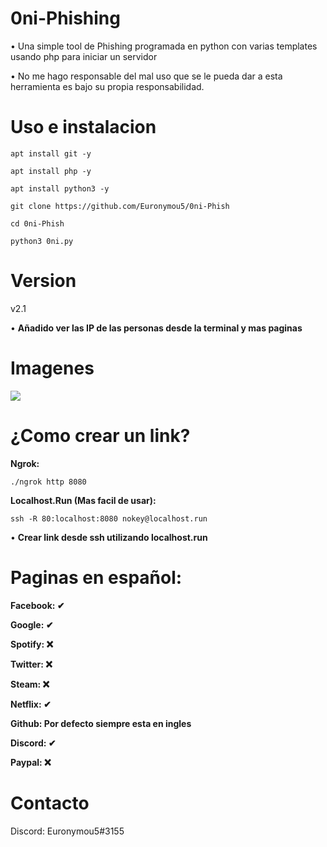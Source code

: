 # 0ni-Phishing
• Una simple tool de Phishing programada en python con varias templates usando php para iniciar un servidor

• No me hago responsable del mal uso que se le pueda dar a esta herramienta es bajo su propia responsabilidad.
# Uso e instalacion
```
apt install git -y
```
```
apt install php -y
```
```
apt install python3 -y
```

```
git clone https://github.com/Euronymou5/0ni-Phish
```
```
cd 0ni-Phish
```
```
python3 0ni.py
```
# Version
v2.1

• **Añadido ver las IP de las personas desde la terminal y mas paginas**
# Imagenes
<img src="https://media.discordapp.net/attachments/995599976463859713/995600074996457503/imagen2.png?width=626&height=431">

# ¿Como crear un link?
**Ngrok:**
```
./ngrok http 8080
```
**Localhost.Run (Mas facil de usar):**
```
ssh -R 80:localhost:8080 nokey@localhost.run
```
• **Crear link desde ssh utilizando localhost.run**

# Paginas en español:

**Facebook: ✔**

**Google: ✔**

**Spotify: ❌**

**Twitter: ❌**

**Steam: ❌**

**Netflix: ✔**

**Github: Por defecto siempre esta en ingles**

**Discord: ✔**

**Paypal: ❌**

# Contacto
Discord: Euronymou5#3155
